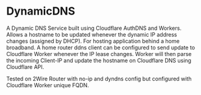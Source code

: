 # DynamicDNS
A Dynamic DNS Service built using Cloudflare AuthDNS and Workers. Allows a hostname to be updated whenever the dynamic IP address changes (assigned by DHCP). For hosting application behind a home broadband. A home router ddns client can be configured to send update to Cloudflare Worker whenever the IP lease changes. Worker will then parse the incoming Client-IP and update the hostname on Cloudflare DNS using Cloudflare API.

Tested on 2Wire Router with no-ip and dyndns config but configured with Cloudflare Worker unique FQDN.
